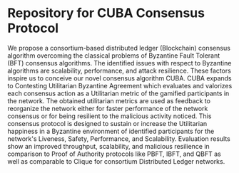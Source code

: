 # Repository for CUBA Consensus Protocol

We propose a consortium-based distributed ledger (Blockchain) consensus algorithm overcoming the classical problems of Byzantine Fault Tolerant (BFT) consensus algorithms. The identified issues with respect to Byzantine algorithms are scalability, performance, and attack resilience. These factors inspire us to conceive our novel consensus algorithm CUBA. CUBA expands to Contesting Utilitarian Byzantine Agreement which evaluates and valorizes each consensus action as a Utilitarian metric of the gamified participants in the network. The obtained utilitarian metrics are used as feedback to reorganize the network either for faster performance of the network consensus or for being resilient to the malicious activity noticed. This consensus protocol is designed to sustain or increase the Utilitarian happiness in a Byzantine environment of identified participants for the network's Liveness, Safety, Performance, and Scalability. Evaluation results show an improved throughput, scalability, and malicious resilience in comparison to Proof of Authority protocols like PBFT, IBFT, and QBFT as well as comparable to Clique for consortium Distributed Ledger networks.
